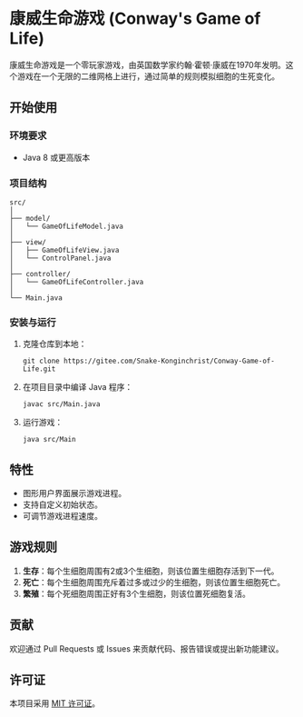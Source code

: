 # 康威生命游戏 (Conway's Game of Life)

康威生命游戏是一个零玩家游戏，由英国数学家约翰·霍顿·康威在1970年发明。这个游戏在一个无限的二维网格上进行，通过简单的规则模拟细胞的生死变化。

## 开始使用

### 环境要求

- Java 8 或更高版本

### 项目结构

```
src/
│
├── model/
│   └── GameOfLifeModel.java
│
├── view/
│   ├── GameOfLifeView.java
│   └── ControlPanel.java
│
├── controller/
│   └── GameOfLifeController.java
│
└── Main.java
```
### 安装与运行

1. 克隆仓库到本地：

   ```
   git clone https://gitee.com/Snake-Konginchrist/Conway-Game-of-Life.git
   ```

2. 在项目目录中编译 Java 程序：

   ```
   javac src/Main.java
   ```

3. 运行游戏：

   ```
   java src/Main
   ```

## 特性

- 图形用户界面展示游戏进程。
- 支持自定义初始状态。
- 可调节游戏进程速度。

## 游戏规则

1. **生存**：每个生细胞周围有2或3个生细胞，则该位置生细胞存活到下一代。
2. **死亡**：每个生细胞周围充斥着过多或过少的生细胞，则该位置生细胞死亡。
3. **繁殖**：每个死细胞周围正好有3个生细胞，则该位置死细胞复活。

## 贡献

欢迎通过 Pull Requests 或 Issues 来贡献代码、报告错误或提出新功能建议。

## 许可证

本项目采用 [MIT 许可证](LICENSE)。
